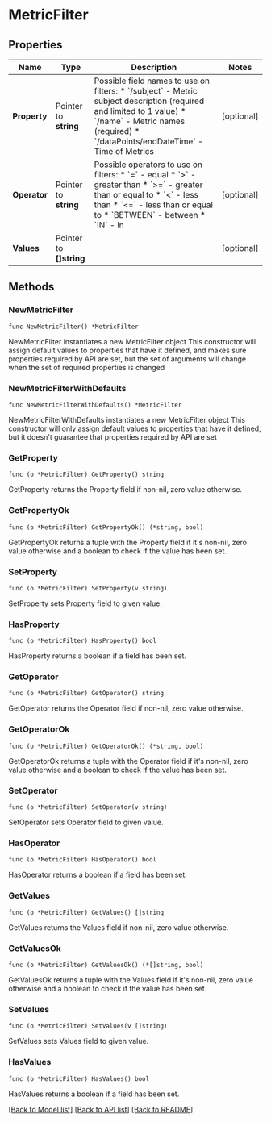 # MetricFilter

## Properties

Name | Type | Description | Notes
------------ | ------------- | ------------- | -------------
**Property** | Pointer to **string** | Possible field names to use on filters:  * &#x60;/subject&#x60; - Metric subject description (required and limited to 1 value)  * &#x60;/name&#x60; - Metric names (required)  * &#x60;/dataPoints/endDateTime&#x60; - Time of Metrics  | [optional] 
**Operator** | Pointer to **string** | Possible operators to use on filters:  * &#x60;&#x3D;&#x60; - equal  * &#x60;&gt;&#x60; - greater than  * &#x60;&gt;&#x3D;&#x60; - greater than or equal to  * &#x60;&lt;&#x60; - less than  * &#x60;&lt;&#x3D;&#x60; - less than or equal to  * &#x60;BETWEEN&#x60; - between  * &#x60;IN&#x60; - in  | [optional] 
**Values** | Pointer to **[]string** |  | [optional] 

## Methods

### NewMetricFilter

`func NewMetricFilter() *MetricFilter`

NewMetricFilter instantiates a new MetricFilter object
This constructor will assign default values to properties that have it defined,
and makes sure properties required by API are set, but the set of arguments
will change when the set of required properties is changed

### NewMetricFilterWithDefaults

`func NewMetricFilterWithDefaults() *MetricFilter`

NewMetricFilterWithDefaults instantiates a new MetricFilter object
This constructor will only assign default values to properties that have it defined,
but it doesn't guarantee that properties required by API are set

### GetProperty

`func (o *MetricFilter) GetProperty() string`

GetProperty returns the Property field if non-nil, zero value otherwise.

### GetPropertyOk

`func (o *MetricFilter) GetPropertyOk() (*string, bool)`

GetPropertyOk returns a tuple with the Property field if it's non-nil, zero value otherwise
and a boolean to check if the value has been set.

### SetProperty

`func (o *MetricFilter) SetProperty(v string)`

SetProperty sets Property field to given value.

### HasProperty

`func (o *MetricFilter) HasProperty() bool`

HasProperty returns a boolean if a field has been set.

### GetOperator

`func (o *MetricFilter) GetOperator() string`

GetOperator returns the Operator field if non-nil, zero value otherwise.

### GetOperatorOk

`func (o *MetricFilter) GetOperatorOk() (*string, bool)`

GetOperatorOk returns a tuple with the Operator field if it's non-nil, zero value otherwise
and a boolean to check if the value has been set.

### SetOperator

`func (o *MetricFilter) SetOperator(v string)`

SetOperator sets Operator field to given value.

### HasOperator

`func (o *MetricFilter) HasOperator() bool`

HasOperator returns a boolean if a field has been set.

### GetValues

`func (o *MetricFilter) GetValues() []string`

GetValues returns the Values field if non-nil, zero value otherwise.

### GetValuesOk

`func (o *MetricFilter) GetValuesOk() (*[]string, bool)`

GetValuesOk returns a tuple with the Values field if it's non-nil, zero value otherwise
and a boolean to check if the value has been set.

### SetValues

`func (o *MetricFilter) SetValues(v []string)`

SetValues sets Values field to given value.

### HasValues

`func (o *MetricFilter) HasValues() bool`

HasValues returns a boolean if a field has been set.


[[Back to Model list]](../README.md#documentation-for-models) [[Back to API list]](../README.md#documentation-for-api-endpoints) [[Back to README]](../README.md)


